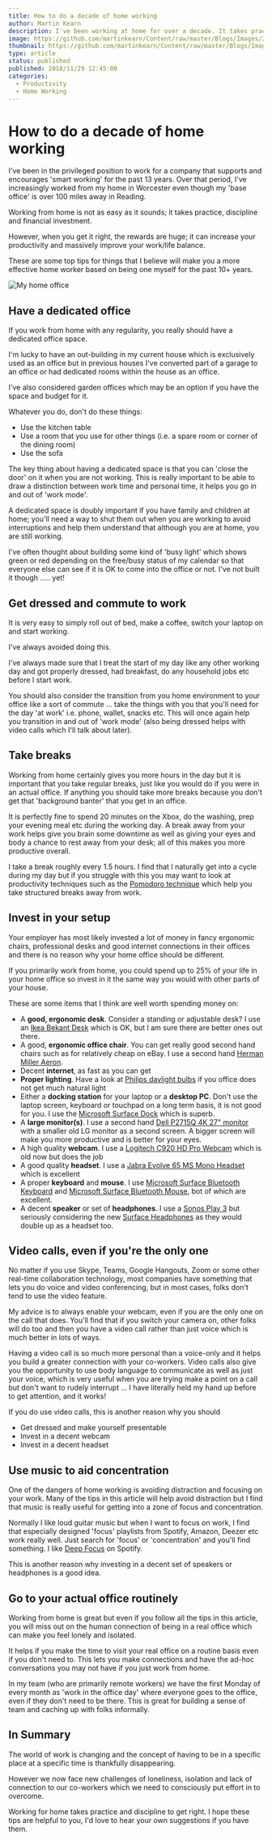 ```yaml
---
title: How to do a decade of home working
author: Martin Kearn
description: I've been working at home for over a decade. It takes practice, discipline and investment. These are some tips and recommendations I can offer from what works and does not work for me
image: https://github.com/martinkearn/Content/raw/master/Blogs/Images/20181128_110300186_iOS.jpg
thumbnail: https://github.com/martinkearn/Content/raw/master/Blogs/Images/20181128_110300186_iOS_Thumb.jpg
type: article
status: published
published: 2018/11/29 12:45:00
categories: 
  - Productivity
  - Home Working
---
```


# How to do a decade of home working

I've been in the privileged position to work for a company that supports and encourages 'smart working' for the past 13 years. Over that period, I've increasingly worked from my home in Worcester even though my 'base office' is over 100 miles away in Reading.

Working from home is not as easy as it sounds; it takes practice, discipline and financial investment. 

However, when you get it right, the rewards are huge; it can increase your productivity and massively improve your work/life balance.

These are some top tips for things that I believe will make you a more effective home worker based on being one myself for the past 10+ years.

![My home office](https://github.com/martinkearn/Content/raw/master/Blogs/Images/20181128_110300186_iOS.jpg)

## Have a dedicated office

If you work from home with any regularity, you really should have a dedicated office space.

I'm lucky to have an out-building in my current house which is exclusively used as an office but in previous houses I've converted part of a garage to an office or had dedicated rooms within the house as an office.

I've also considered garden offices which may be an option if you have the space and budget for it.

Whatever you do, don't do these things:

* Use the kitchen table
* Use a room that you use for other things (i.e. a spare room or corner of the dining room)
* Use the sofa

The key thing about having a dedicated space is that you can 'close the door' on it when you are not working. This is really important to be able to draw a distinction between work time and personal time, it helps you go in and out of 'work mode'.

A dedicated space is doubly important if you have family and children at home; you'll need a way to shut them out when you are working to avoid interruptions and help them understand that although you are at home, you are still working.

I've often thought about building some kind of 'busy light' which shows green or red depending on the free/busy status of my calendar so that everyone else can see if it is OK to come into the office or not. I've not built it though ..... yet!

## Get dressed and commute to work

It is very easy to simply roll out of bed, make a coffee, switch your laptop on and start working. 

I've always avoided doing this.

I've always made sure that I treat the start of my day like any other working day and got properly dressed, had breakfast, do any household jobs etc before I start work.

You should also consider the transition from you home environment to your office like a sort of commute ... take the things with you that you'll need for the day 'at work' i.e. phone, wallet, snacks etc.  This will once again help you transition in and out of 'work mode' (also being dressed helps with video calls which I'll talk about later).

## Take breaks

Working from home certainly gives you more hours in the day but it is important that you take regular breaks, just like you would do if you were in an actual office. If anything you should take more breaks because you don't get that 'background banter' that you get in an office.

It is perfectly fine to spend 20 minutes on the Xbox, do the washing, prep your evening meal etc during the working day. A break away from your work helps give you brain some downtime as well as giving your eyes and body a chance to rest away from your desk; all of this makes you more productive overall.

I take a break roughly every 1.5 hours. I find that I naturally get into a cycle during my day but if you struggle with this you may want to look at productivity techniques such as the [Pomodoro technique](https://en.wikipedia.org/wiki/Pomodoro_Technique) which help you take structured breaks away from work.

## Invest in your setup

Your employer has most likely invested a lot of money in fancy ergonomic chairs, professional desks and good internet connections in their offices and there is no reason why your home office should be different.

If you primarily work from home, you could spend up to 25% of your life in your home office so invest in it the same way you would with other parts of your house.

These are some items that I think are well worth spending money on:

* A **good, ergonomic desk**. Consider a standing or adjustable desk? I use an [Ikea Bekant Desk](https://www.ikea.com/gb/en/products/desks/office-desks/bekant-corner-desk-left-white-spr-49006406/) which is OK, but I am sure there are better ones out there.
* A good, **ergonomic office chair**. You can get really good second hand chairs such as for relatively cheap on eBay. I use a second hand [Herman Miller Aeron](https://www.ebay.co.uk/sch/i.html?_from=R40&_trksid=p2380057.m570.l1311.R4.TR12.TRC2.A0.H0.Xherman+miller.TRS0&_nkw=herman+miller+aeron&_sacat=0).
* Decent **internet**, as fast as you can get
* **Proper lighting**. Have a look at [Philips daylight bulbs](https://www.philips.co.uk/c-m-li/long-lasting-led-lights/led-daylight-bulbs) if you office does not get much natural light
* Either a **docking station** for your laptop or a **desktop PC**. Don't use the laptop screen, keyboard or touchpad on a long term basis, it is not good for you. I use the [Microsoft Surface Dock](https://www.amazon.co.uk/Microsoft-PD9-00004-Surface-Dock/dp/B00FEECTZG/ref=sr_1_2?s=computers&ie=UTF8&qid=1543405651&sr=1-2&keywords=surface+dock) which is superb.
* A **large monitor(s)**. I use a second hand [Dell P2715Q 4K 27" monitor](https://www.amazon.co.uk/Dell-U2715H-inch-Monitor-Black/dp/B00PRCRWRU/ref=sr_1_3?ie=UTF8&qid=1543405538&sr=8-3&keywords=Dell+P2715Q) with a smaller old LG monitor as a second screen. A bigger screen will make you more productive and is better for your eyes.
* A high quality **webcam**. I use a [Logitech C920 HD Pro Webcam](https://www.amazon.co.uk/gp/product/B006A2Q81M/ref=oh_aui_search_detailpage?ie=UTF8&psc=1) which is old now but does the job
* A good quality **headset**. I use a [Jabra Evolve 65 MS Mono Headset](https://www.amazon.co.uk/gp/product/B00ODRSNIM/ref=oh_aui_detailpage_o02_s00?ie=UTF8&psc=1) which is excellent
* A proper **keyboard** and **mouse**. I use [Microsoft Surface Bluetooth Keyboard](https://www.amazon.co.uk/gp/product/B06WLLTDYF/ref=oh_aui_search_detailpage?ie=UTF8&psc=1) and [Microsoft Surface Bluetooth Mouse](https://www.amazon.co.uk/gp/product/B01N5OPEB7/ref=oh_aui_search_detailpage?ie=UTF8&psc=1), bot of which are excellent.
* A decent **speaker** or set of **headphones**. I use a [Sonos Play 3](https://www.amazon.co.uk/SONOS-PLAY-Smart-Wireless-Speaker/dp/B005CI5H3U/ref=sr_1_cc_2?s=aps&ie=UTF8&qid=1543405839&sr=1-2-catcorr&keywords=sonos+play+3) but seriously considering the new [Surface Headphones](https://www.microsoft.com/en-gb/p/surface-headphones/8nrm8dz2zw43?icid=Cat-SurfaceAccessories-Hero-SurfaceHeadphones&activetab=pivot%3aoverviewtab) as they would double up as a headset too.

## Video calls, even if you're the only one

No matter if you use Skype, Teams, Google Hangouts, Zoom or some other real-time collaboration technology, most companies have something that lets you do voice and video conferencing, but in most cases, folks don't tend to use the video feature.

My advice is to always enable your webcam, even if you are the only one on the call that does. You'll find that if you switch your camera on, other folks will do too and then you have a video call rather than just voice which is much better in lots of ways.

Having a video call is so much more personal than a voice-only and it helps you build a greater connection with your co-workers. Video calls also give you the opportunity to use body language to communicate as well as just your voice, which is very useful when you are trying make a point on a call but don't want to rudely interrupt ... I have literally held my hand up before to get attention, and it works!

If you do use video calls, this is another reason why you should

* Get dressed and make yourself presentable
* Invest in a decent webcam
* Invest in a decent headset

## Use music to aid concentration

One of the dangers of home working is avoiding distraction and focusing on your work. Many of the tips in this article will help avoid distraction but I find that music is really useful for getting into a zone of focus and concentration.

Normally I like loud guitar music but when I want to focus on work, I find that especially designed 'focus' playlists from Spotify, Amazon, Deezer etc work really well. Just search for 'focus' or 'concentration' and you'll find something. I like [Deep Focus](https://open.spotify.com/user/spotify/playlist/37i9dQZF1DWX9ZIH7jslKG?si=6_jTkzyaTVaVo3vrY_yvHw) on Spotify.

This is another reason why investing in a decent set of speakers or headphones is a good idea.

## Go to your actual office routinely

Working from home is great but even if you follow all the tips in this article, you will miss out on the human connection of being in a real office which can make you feel lonely and isolated. 

It helps if you make the time to visit your real office on a routine basis even if you don't need to. This lets you make connections and have the ad-hoc conversations you may not have if you just work from home.

In my team (who are primarily remote workers) we have the first Monday of every month as 'work in the office day' where everyone goes to the office, even if they don't need to be there. This is great for building a sense of team and caching up with folks informally.

## In Summary

The world of work is changing and the concept of having to be in a specific place at a specific time is thankfully disappearing. 

However we now face new challenges of loneliness, isolation and lack of connection to our co-workers which we need to consciously put effort in to overcome.

Working for home takes practice and discipline to get right. I hope these tips are helpful to you, I'd love to hear your own suggestions if you have them.



